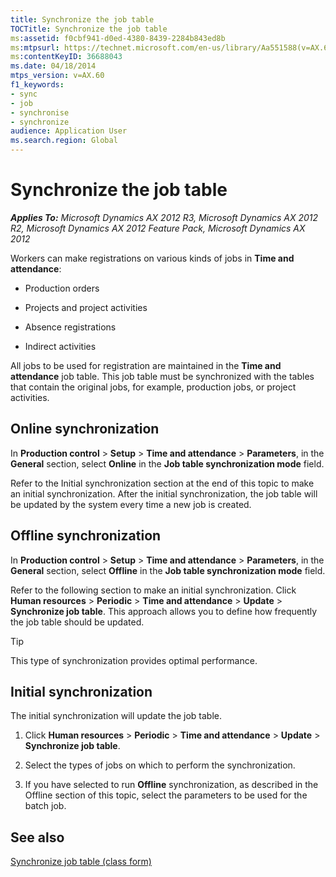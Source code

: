 ```yaml
---
title: Synchronize the job table
TOCTitle: Synchronize the job table
ms:assetid: f0cbf941-d0ed-4380-8439-2284b843ed8b
ms:mtpsurl: https://technet.microsoft.com/en-us/library/Aa551588(v=AX.60)
ms:contentKeyID: 36688043
ms.date: 04/18/2014
mtps_version: v=AX.60
f1_keywords:
- sync
- job
- synchronise
- synchronize
audience: Application User
ms.search.region: Global
---
```


# Synchronize the job table 


_**Applies To:** Microsoft Dynamics AX 2012 R3, Microsoft Dynamics AX 2012 R2, Microsoft Dynamics AX 2012 Feature Pack, Microsoft Dynamics AX 2012_

Workers can make registrations on various kinds of jobs in **Time and attendance**:

  - Production orders

  - Projects and project activities

  - Absence registrations

  - Indirect activities

All jobs to be used for registration are maintained in the **Time and attendance** job table. This job table must be synchronized with the tables that contain the original jobs, for example, production jobs, or project activities.

## Online synchronization

In **Production control** \> **Setup** \> **Time and attendance** \> **Parameters**, in the **General** section, select **Online** in the **Job table synchronization mode** field.

Refer to the Initial synchronization section at the end of this topic to make an initial synchronization. After the initial synchronization, the job table will be updated by the system every time a new job is created.

## Offline synchronization

In **Production control** \> **Setup** \> **Time and attendance** \> **Parameters**, in the **General** section, select **Offline** in the **Job table synchronization mode** field.

Refer to the following section to make an initial synchronization. Click **Human resources** \> **Periodic** \> **Time and attendance** \> **Update** \> **Synchronize job table**. This approach allows you to define how frequently the job table should be updated.


> [!TIP]
> <P>This type of synchronization provides optimal performance.</P>



## Initial synchronization

The initial synchronization will update the job table.

1.  Click **Human resources** \> **Periodic** \> **Time and attendance** \> **Update** \> **Synchronize job table**.

2.  Select the types of jobs on which to perform the synchronization.

3.  If you have selected to run **Offline** synchronization, as described in the Offline section of this topic, select the parameters to be used for the batch job.

## See also

[Synchronize job table (class form)](https://technet.microsoft.com/en-us/library/aa575320\(v=ax.60\))

  


